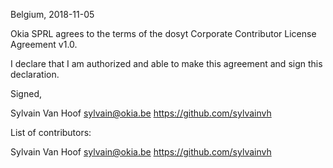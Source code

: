 Belgium, 2018-11-05

Okia SPRL agrees to the terms of the dosyt Corporate Contributor License
Agreement v1.0.

I declare that I am authorized and able to make this agreement and sign this
declaration.

Signed,

Sylvain Van Hoof sylvain@okia.be https://github.com/sylvainvh

List of contributors:

Sylvain Van Hoof sylvain@okia.be https://github.com/sylvainvh
